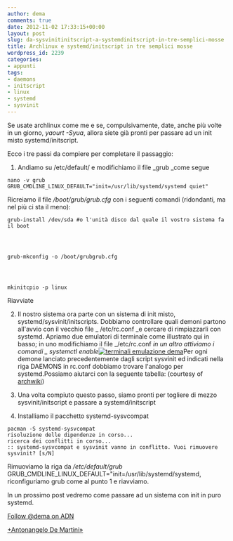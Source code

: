```yaml
---
author: dema
comments: true
date: 2012-11-02 17:33:15+00:00
layout: post
slug: da-sysvinitinitscript-a-systemdinitscript-in-tre-semplici-mosse
title: Archlinux e systemd/initscript in tre semplici mosse
wordpress_id: 2239
categories:
- appunti
tags:
- daemons
- initscript
- linux
- systemd
- sysvinit
---
```


Se usate archlinux come me e se, compulsivamente, date, anche più volte in un giorno, _yaourt -Syua_, allora siete già pronti per passare ad un init misto systemd/initscript.

Ecco i tre passi da compiere per completare il passaggio:




    
  1. Andiamo su /etc/default/ e modifichiamo il file _grub _come segue

    
    nano -v grub
    GRUB_CMDLINE_LINUX_DEFAULT="init=/usr/lib/systemd/systemd quiet"


Ricreiamo il file _/boot/grub/grub.cfg_ con i seguenti comandi (ridondanti, ma nel più ci sta il meno):

    
    grub-install /dev/sda #o l'unità disco dal quale il vostro sistema fa il boot



    
    grub-mkconfig -o /boot/grubgrub.cfg



    
    mkinitcpio -p linux


Riavviate

    
  2. Il nostro sistema ora parte con un sistema di init misto, systemd/sysvinit/initscripts.
Dobbiamo controllare quali demoni partono all'avvio con il vecchio file _ /etc/rc.conf _e cercare di rimpiazzarli con systemd.
Apriamo due emulatori di terminale come illustrato qui in basso; in uno modifichiamo il file _/etc/rc.conf _in un altro attiviamo i comandi _ systemctl enable_[![terminali emulazione dema](http://dema.tv/wp-content/uploads/2012/11/parpost2-1024x554.jpg)](http://dema.tv/wp-content/uploads/2012/11/parpost2.jpg)Per ogni demone lanciato precedentemente dagli script sysvinit ed indicati nella riga DAEMONS in rc.conf dobbiamo trovare l'analogo per systemd.Possiamo aiutarci con la seguente tabella: (courtesy of [archwiki](https://wiki.archlinux.org/index.php/Daemons_List))

    
  3. Una volta compiuto questo passo, siamo pronti per togliere di mezzo sysvinit/initscript e passare a systemd/initscript

    
  4. Installiamo il pacchetto systemd-sysvcompat

    
    pacman -S systemd-sysvcompat
    risoluzione delle dipendenze in corso...
    ricerca dei conflitti in corso...
    :: systemd-sysvcompat e sysvinit vanno in conflitto. Vuoi rimuovere sysvinit? [s/N]


Rimuoviamo la riga da _/etc/default/grub_ GRUB_CMDLINE_LINUX_DEFAULT="init=/usr/lib/systemd/systemd, riconfiguriamo grub come al punto 1 e riavviamo.



In un prossimo post vedremo come passare ad un sistema con init in puro systemd.

[Follow @dema on ADN](https://alpha.app.net/dema)

[+Antonangelo De Martini»](https://plus.google.com/106700489171066016161/about?rel=author)

